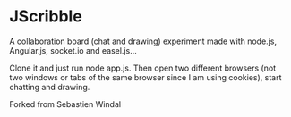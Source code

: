 JScribble
=========

A collaboration board (chat and drawing) experiment made with node.js, Angular.js, socket.io and easel.js...

Clone it and just run node app.js. Then open two different browsers (not two windows or tabs of the same browser since
I am using cookies), start chatting and drawing.

Forked from Sebastien Windal

